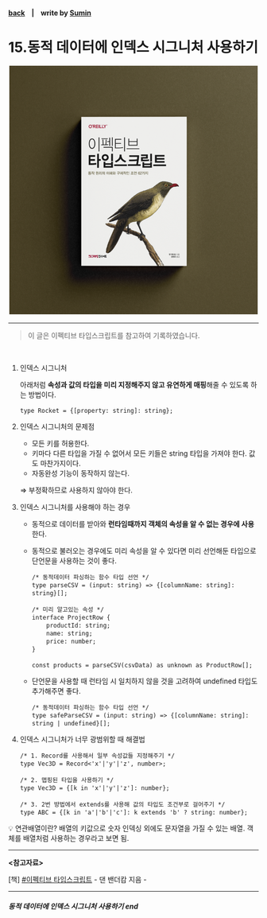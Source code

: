 #### [back](../../README.md) &nbsp;&nbsp; | &nbsp;&nbsp; write by [Sumin][sumin]

# 15.동적 데이터에 인덱스 시그니처 사용하기

<p align="center" style="width:500px; margin: 0 auto">
    <img src="../../image/main.png">
</p>

---

> 이 글은 이펙티브 타입스크립트를 참고하여 기록하였습니다.

<br>

1. 인덱스 시그니처
    
    아래처럼 **속성과 값의 타입을 미리 지정해주지 않고 유연하게 매핑**해줄 수 있도록 하는 방법이다.
    
    ```tsx
    type Rocket = {[property: string]: string};
    ```
    
2. 인덱스 시그니처의 문제점
    - 모든 키를 허용한다.
    - 키마다 다른 타입을 가질 수 없어서 모든 키들은 string 타입을 가져야 한다. 값도 마찬가지이다.
    - 자동완성 기능이 동작하지 않는다.
    
    ⇒ 부정확하므로 사용하지 않아야 한다.
    
3. 인덱스 시그니처를 사용해야 하는 경우
    - 동적으로 데이터를 받아와 **런타임때까지 객체의 속성을 알 수 없는 경우에 사용**한다.
    - 동적으로 불러오는 경우에도 미리 속성을 알 수 있다면 미리 선언해둔 타입으로 단언문을 사용하는 것이 좋다.
        
        ```tsx
        /* 동적데이터 파싱하는 함수 타입 선언 */
        type parseCSV = (input: string) => {[columnName: string]: string}[];
        
        /* 미리 알고있는 속성 */
        interface ProjectRow {
        	productId: string;
        	name: string;
        	price: number;
        }
        
        const products = parseCSV(csvData) as unknown as ProductRow[];
        ```
        
    - 단언문을 사용할 때 런타임 시 일치하지 않을 것을 고려하여 undefined 타입도 추가해주면 좋다.
        
        ```tsx
        /* 동적데이터 파싱하는 함수 타입 선언 */
        type safeParseCSV = (input: string) => {[columnName: string]: string | undefined}[];
        ```
        
4. 인덱스 시그니처가 너무 광범위할 때 해결법
    
    ```tsx
    /* 1. Record를 사용해서 일부 속성값들 지정해주기 */
    type Vec3D = Record<'x'|'y'|'z', number>;
    
    /* 2. 맵핑된 타입을 사용하기 */
    type Vec3D = {[k in 'x'|'y'|'z']: number};
    
    /* 3. 2번 방법에서 extends를 사용해 값의 타입도 조건부로 걸어주기 */
    type ABC = {[k in 'a'|'b'|'c']: k extends 'b' ? string: number};
    ```
    

<aside>
💡 연관배열이란?
배열의 키값으로 숫자 인덱싱 외에도 문자열을 가질 수 있는 배열. 객체를 배열처럼 사용하는 경우라고 보면 됨.

</aside>

---

<strong><참고자료></strong>

[책] [#이펙티브 타입스크립트][effective-typescript] - 댄 밴더캄 지음 -

---
##### 동적 데이터에 인덱스 시그니처 사용하기 end

[effective-typescript]: https://www.aladin.co.kr/shop/wproduct.aspx?ItemId=273193135&start=slayer
[sangcho]: https://github.com/SangchoKim
[taeHyen]: https://github.com/Tap-Kim
[kangHyen]: https://github.com/NacreousCloud
[sumin]: https://github.com/ttumzzi
